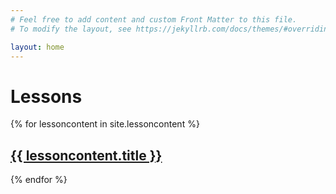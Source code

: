 ```yaml
---
# Feel free to add content and custom Front Matter to this file.
# To modify the layout, see https://jekyllrb.com/docs/themes/#overriding-theme-defaults

layout: home
---
```

<h1> Lessons </h1>

{% for lessoncontent in site.lessoncontent %}
  <h2>
    <a href="{{ site.url }}{{ lessoncontent.url }}">
      {{ lessoncontent.title }} 
    </a>
  </h2>
{% endfor %}

